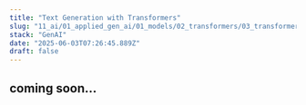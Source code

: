 ```yaml
---
title: "Text Generation with Transformers"
slug: "11_ai/01_applied_gen_ai/01_models/02_transformers/03_transformers/00_text_generation"
stack: "GenAI"
date: "2025-06-03T07:26:45.889Z"
draft: false
---
```


## coming soon...

